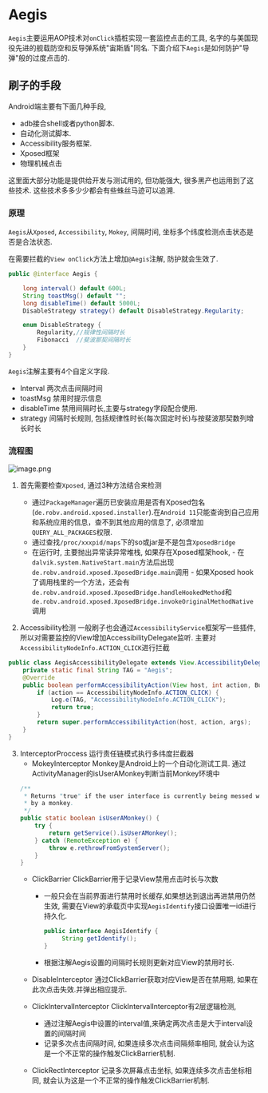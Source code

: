# Aegis

`Aegis`主要运用AOP技术对`onClick`插桩实现一套监控点击的工具, 名字的与美国现役先进的舰载防空和反导弹系统"宙斯盾"同名. 下面介绍下`Aegis`是如何防护"导弹"般的过度点击的.

## 刷子的手段
Android端主要有下面几种手段,
 - adb接合shell或者python脚本.
 - 自动化测试脚本.
 - Accessibility服务框架.
 - Xposed框架
 - 物理机械点击

这里面大部分功能是提供给开发与测试用的, 但功能强大, 很多黑产也运用到了这些技术. 这些技术多多少少都会有些蛛丝马迹可以追溯. 

### 原理

`Aegis`从`Xposed`, `Accessibility`, `Mokey`, 间隔时间, 坐标多个纬度检测点击状态是否是合法状态. 

在需要拦截的`View onClick`方法上增加`@Aegis`注解, 防护就会生效了.
```Java
public @interface Aegis {

    long interval() default 600L;
    String toastMsg() default "";
    long disableTime() default 5000L;
    DisableStrategy strategy() default DisableStrategy.Regularity;

    enum DisableStrategy {
        Regularity,//规律性间隔时长
        Fibonacci  //斐波那契间隔时长
    }
}
```

`Aegis`注解主要有4个自定义字段.

  - Interval
    两次点击间隔时间
 - toastMsg
    禁用时提示信息
- disableTime
    禁用间隔时长,主要与strategy字段配合使用.    
- strategy
    间隔时长规则, 包括规律性时长(每次固定时长)与按斐波那契数列增长时长
    


### 流程图
![image.png](http://pfp.ps.netease.com/kmspvt/file/5fe6fc552dcade776730957ak4XL1gcO01?sign=1hXOJuxaFUVV74i7cpBcVxvGifs=&expire=1609091906)

1. 首先需要检查`Xposed`, 通过3种方法结合来检测
    - 通过`PackageManager`遍历已安装应用是否有Xposed包名(`de.robv.android.xposed.installer`).在`Android 11`只能查询到自己应用和系统应用的信息，查不到其他应用的信息了, 必须增加`QUERY_ALL_PACKAGES`权限. 
    - 通过查找`/proc/xxxpid/maps`下的so或jar是不是包含`XposedBridge`
    - 在运行时, 主要抛出异常读异常堆栈, 如果存在Xposed框架hook,
            - 在`dalvik.system.NativeStart.main`方法后出现`de.robv.android.xposed.XposedBridge.main`调用
            - 如果Xposed hook了调用栈里的一个方法，还会有`de.robv.android.xposed.XposedBridge.handleHookedMethod`和`de.robv.android.xposed.XposedBridge.invokeOriginalMethodNative`调用

2. Accessibility检测
 一般刷子也会通过`AccessibilityService`框架写一些插件, 所以对需要监控的View增加AccessibilityDelegate监听. 主要对`AccessibilityNodeInfo.ACTION_CLICK`进行拦截
```Java
public class AegisAccessibilityDelegate extends View.AccessibilityDelegate {
    private static final String TAG = "Aegis";
    @Override
    public boolean performAccessibilityAction(View host, int action, Bundle args) {
        if (action == AccessibilityNodeInfo.ACTION_CLICK) {
            Log.e(TAG, "AccessibilityNodeInfo.ACTION_CLICK");
            return true;
        }
        return super.performAccessibilityAction(host, action, args);
    }
}
```
3. InterceptorProccess 运行责任链模式执行多纬度拦截器
    - MokeyInterceptor 
    Monkey是Android上的一个自动化测试工具. 通过ActivityManager的isUserAMonkey判断当前Monkey环境中
    ```Java
    /**
     * Returns "true" if the user interface is currently being messed with
     * by a monkey.
     */
    public static boolean isUserAMonkey() {
        try {
            return getService().isUserAMonkey();
        } catch (RemoteException e) {
            throw e.rethrowFromSystemServer();
        }
    }
    ```
    - ClickBarrier
    ClickBarrier用于记录View禁用点击时长与次数
        - 一般只会在当前界面进行禁用时长缓存,如果想达到退出再进禁用仍然生效, 需要在View的承载页中实现`AegisIdentify`接口设置唯一id进行持久化.
            ```Java
           public interface AegisIdentify {
                 String getIdentify();
            }
           ```
        - 根据注解Aegis设置的间隔时长规则更新对应View的禁用时长.


    - DisableInterceptor
    通过ClickBarrier获取对应View是否在禁用期, 如果在此次点击失效.并弹出相应提示.
    
    - ClickIntervalInterceptor
    ClickIntervalInterceptor有2层逻辑检测,
        - 通过注解Aegis中设置的interval值,来确定两次点击是大于interval设置的间隔时间
        - 记录多次点击间隔时间, 如果连续多次点击间隔频率相同, 就会认为这是一个不正常的操作触发ClickBarrier机制.
    
    - ClickRectInterceptor
    记录多次屏幕点击坐标, 如果连续多次点击坐标相同, 就会认为这是一个不正常的操作触发ClickBarrier机制.

